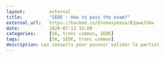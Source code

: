 ```yaml
---
layout:         external
title:          "SEDE : How to pass the exam?"
external_url:   https://hackmd.io/@lemasymasa/BJpweJ5kw
date:           2020-07-13 15:00
categories:     [S6, tronc commun, SEDE]
tags:           [S6, SEDE, tronc commun]
description: Les conseils pour pouvoir valider le partiel
---
```

